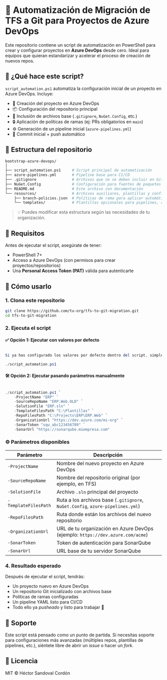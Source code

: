 # 🚀 Automatización de Migración de TFS a Git para Proyectos de Azure DevOps

Este repositorio contiene un script de automatización en PowerShell para crear y configurar proyectos en **Azure DevOps** desde cero. Ideal para equipos que quieran estandarizar y acelerar el proceso de creación de nuevos repos.

## 🧰 ¿Qué hace este script?

`script_automation.ps1` automatiza la configuración inicial de un proyecto en Azure DevOps. Incluye:

- 🔨 Creación del proyecto en Azure DevOps
- 📦 Configuración del repositorio principal
- 📁 Inclusión de archivos base (`.gitignore`, `NuGet.Config`, etc.)
- 🔒 Aplicación de políticas de ramas (ej: PRs obligatorios en `main`)
- ⚙️ Generación de un pipeline inicial (`azure-pipelines.yml`)
- 💾 Commit inicial + push automático

## 📁 Estructura del repositorio

```bash
bootstrap-azure-devops/
│
├── script_automation.ps1     # Script principal de automatización
├── azure-pipelines.yml       # Pipeline base para CI/CD
├── .gitignore                # Archivos que no se deben incluir en Git
├── NuGet.Config              # Configuración para fuentes de paquetes NuGet
├── README.md                 # Este archivo con documentación
└── resources/                # Archivos auxiliares, plantillas y configuraciones adicionales
    ├── branch-policies.json  # Políticas de rama para aplicar automáticamente
    └── templates/            # Plantillas opcionales para pipelines, repos, etc.
```

> 💡 Puedes modificar esta estructura según las necesidades de tu organización.


## 🚦 Requisitos

Antes de ejecutar el script, asegúrate de tener:

- PowerShell 7+
- Acceso a Azure DevOps (con permisos para crear proyectos/repositorios)
- Una **Personal Access Token (PAT)** válida para autenticarte

## 🧪 Cómo usarlo

### 1. Clona este repositorio

```bash
git clone https://github.com/tu-org/tfs-to-git-migration.git
cd tfs-to-git-migration
```

### 2. Ejecuta el script

#### ✅ Opción 1: Ejecutar con valores por defecto

```powershell

Si ya has configurado los valores por defecto dentro del script, simplemente ejecútalo así:

./script_automation.ps1
```

#### 🛠️ Opción 2: Ejecutar pasando parámetros manualmente

```powershell

./script_automation.ps1 `
    -ProjectName "ERP" `
    -SourceRepoName "ERP.Web.OLD" `
    -SolutionFile "ERP.sln" `
    -TemplateFilesPath "C:\Plantillas" `
    -RepoFilesPath "C:\Projects\ERP\ERP.Web" `
    -OrganizationUrl "https://dev.azure.com/mi-org" `
    -SonarToken "squ_abc123456789" `
    -SonarUrl "https://sonarqube.miempresa.com"
```

### ⚙️ Parámetros disponibles

| Parámetro              | Descripción                                                                    |
|------------------------|--------------------------------------------------------------------------------|
| `-ProjectName`         | Nombre del nuevo proyecto en Azure DevOps                                      |
| `-SourceRepoName`      | Nombre del repositorio original (por ejemplo, en TFS)                          |
| `-SolutionFile`        | Archivo `.sln` principal del proyecto                                          |
| `-TemplateFilesPath`   | Ruta a los archivos base (`.gitignore`, `NuGet.Config`, `azure-pipelines.yml`) |
| `-RepoFilesPath`       | Ruta donde están los archivos del nuevo repositorio                            |
| `-OrganizationUrl`     | URL de tu organización en Azure DevOps (ejemplo: `https://dev.azure.com/acme`) |
| `-SonarToken`          | Token de autenticación para SonarQube                                          |
| `-SonarUrl`            | URL base de tu servidor SonarQube                                              |


### 4. Resultado esperado

Después de ejecutar el script, tendrás:

- Un proyecto nuevo en Azure DevOps
- Un repositorio Git inicializado con archivos base
- Políticas de ramas configuradas
- Un pipeline YAML listo para CI/CD
- Todo ello ya *pusheado* y listo para trabajar 💼

## 🛟 Soporte

Este script está pensado como un punto de partida. Si necesitas soporte para configuraciones más avanzadas (múltiples repos, plantillas de pipelines, etc.), siéntete libre de abrir un *issue* o hacer un *fork*.

## 📄 Licencia

MIT © Héctor Sandoval Cordón
